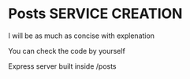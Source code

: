 # Posts SERVICE CREATION

I will be as much as concise with explenation

You can check the code by yourself

Express server built inside /posts


